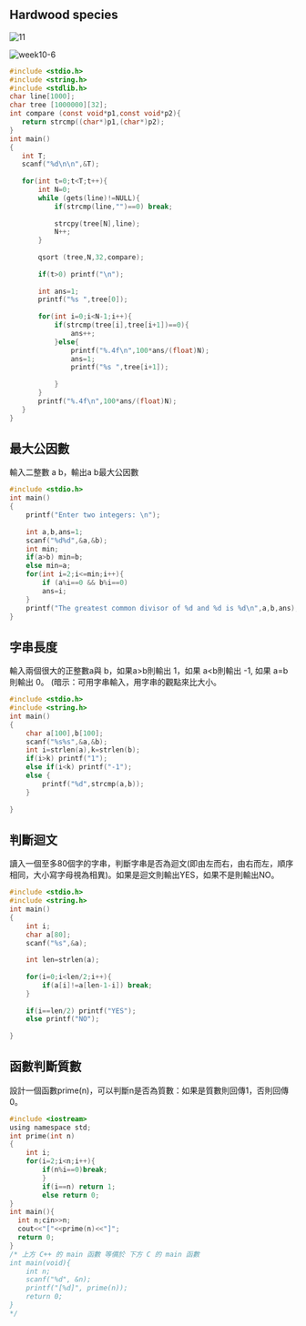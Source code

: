 ## Hardwood species
![11](https://user-images.githubusercontent.com/79676845/116647663-ace42000-a9ad-11eb-85bd-dec956d05c4f.jpg)

![week10-6](https://user-images.githubusercontent.com/79676845/116647730-d1d89300-a9ad-11eb-9b87-27cc9877b0fa.png)
 ```c
 #include <stdio.h>
#include <string.h>
#include <stdlib.h>
char line[1000];
char tree [1000000][32];
int compare (const void*p1,const void*p2){
	return strcmp((char*)p1,(char*)p2);
}
int main()
{
	int T;
	scanf("%d\n\n",&T);
	
	for(int t=0;t<T;t++){
		int N=0;
		while (gets(line)!=NULL){
			if(strcmp(line,"")==0) break;
			
			strcpy(tree[N],line);
			N++;
		}
		
		qsort (tree,N,32,compare);
		
		if(t>0) printf("\n");
		
		int ans=1;
		printf("%s ",tree[0]);
		
		for(int i=0;i<N-1;i++){
			if(strcmp(tree[i],tree[i+1])==0){
				ans++;
			}else{
				printf("%.4f\n",100*ans/(float)N);
				ans=1;
				printf("%s ",tree[i+1]);
				
			}
		}
		printf("%.4f\n",100*ans/(float)N);
	}
}
```

## 最大公因數
輸入二整數 a b，輸出a b最大公因數
```c
#include <stdio.h>
int main()
{
	printf("Enter two integers: \n");
	
	int a,b,ans=1;
	scanf("%d%d",&a,&b);
	int min;
	if(a>b) min=b;
	else min=a;
	for(int i=2;i<=min;i++){
		if (a%i==0 && b%i==0) 
		ans=i;	
	}
	printf("The greatest common divisor of %d and %d is %d\n",a,b,ans);
}
```

## 字串長度
輸入兩個很大的正整數a與 b，如果a>b則輸出 1，如果 a<b則輸出 -1, 如果 a=b 則輸出 0。 (暗示：可用字串輸入，用字串的觀點來比大小。
```c
#include <stdio.h>
#include <string.h>
int main()
{
	char a[100],b[100];
	scanf("%s%s",&a,&b);
	int i=strlen(a),k=strlen(b);
	if(i>k) printf("1");
	else if(i<k) printf("-1");
	else {
		printf("%d",strcmp(a,b));
	}
	
}

```

## 判斷迴文
讀入一個至多80個字的字串，判斷字串是否為迴文(即由左而右，由右而左，順序相同，大小寫字母視為相異)。如果是迴文則輸出YES，如果不是則輸出NO。
```c
#include <stdio.h>
#include <string.h>
int main()
{
	int i;
	char a[80];
	scanf("%s",&a);
	
	int len=strlen(a);
	
	for(i=0;i<len/2;i++){
		if(a[i]!=a[len-1-i]) break;
	}
	
	if(i==len/2) printf("YES");
	else printf("NO");
	
}

```

## 函數判斷質數
設計一個函數prime(n)，可以判斷n是否為質數：如果是質數則回傳1，否則回傳0。
```c
#include <iostream>
using namespace std;
int prime(int n)
{
	int i;
	for(i=2;i<n;i++){
		if(n%i==0)break;
		}
		if(i==n) return 1;
		else return 0;
}
int main(){
  int n;cin>>n;
  cout<<"["<<prime(n)<<"]";
  return 0;
}
/* 上方 C++ 的 main 函數 等價於 下方 C 的 main 函數
int main(void){
    int n;
    scanf("%d", &n);
    printf("[%d]", prime(n));
    return 0;
} 
*/

```
